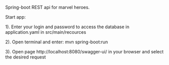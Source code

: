 
Spring-boot REST api for marvel heroes.

Start app: 

1). Enter your login and password to access the database in application.yaml in src/main/recources

2). Open terminal and enter: mvn spring-boot:run 

3). Open page http://localhost:8080/swagger-ui/ in your browser and select the desired request
